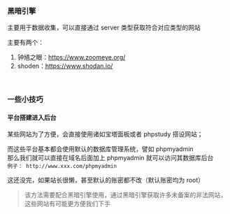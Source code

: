 ### 黑暗引擎

主要用于数据收集，可以直接通过 server 类型获取符合对应类型的网站

主要有两个：

1. 钟馗之眼：https://www.zoomeye.org/
2. shoden：https://www.shodan.io/

<br>

### 一些小技巧

#### 平台搭建进入后台

某些网站为了方便，会直接使用诸如宝塔面板或者 phpstudy 搭设网站；

而这些平台基本都会使用默认的数据库管理系统，譬如 phpmyadmin  
那么我们就可以直接在域名后面加上 phpmyadmin 就可以访问其数据库后台  
`例子： http://www.xxx.com/phpmyadmin`

这还没完，如果站长很懒，甚至默认的账密都不改（默认账密均为 root）

> 该方法需要配合黑暗引擎使用，通过黑暗引擎获取许多未备案的非法网站，这些网站有可能更方便我们下手

<br>
